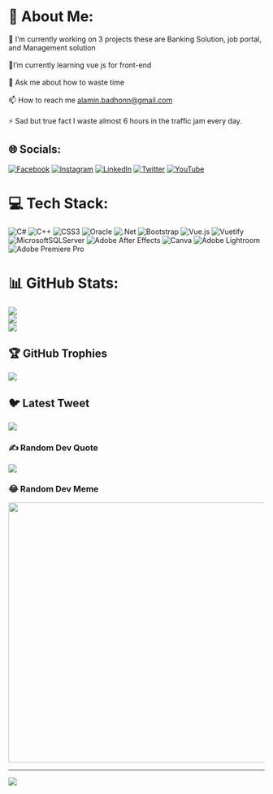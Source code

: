 # 💫 About Me:    
🔭 I’m currently working on 3  projects these are Banking Solution, job portal, and Management solution<br><br>🌱I’m currently learning vue js for front-end<br><br>💬 Ask me about how to waste time<br><br>📫 How to reach me alamin.badhonn@gmail.com<br><br>⚡ Sad but true fact I waste almost 6 hours in the traffic jam every day.
 

## 🌐 Socials:
[![Facebook](https://img.shields.io/badge/Facebook-%231877F2.svg?logo=Facebook&logoColor=white)](https://facebook.com/alamin.badhonn) [![Instagram](https://img.shields.io/badge/Instagram-%23E4405F.svg?logo=Instagram&logoColor=white)](https://instagram.com/al-amin.badhon) [![LinkedIn](https://img.shields.io/badge/LinkedIn-%230077B5.svg?logo=linkedin&logoColor=white)](https://linkedin.com/in/alamin-badhon) [![Twitter](https://img.shields.io/badge/Twitter-%231DA1F2.svg?logo=Twitter&logoColor=white)](https://twitter.com/BMAlaminBadhon) [![YouTube](https://img.shields.io/badge/YouTube-%23FF0000.svg?logo=YouTube&logoColor=white)](https://youtube.com/@al-abadhon931) 

# 💻 Tech Stack:
![C#](https://img.shields.io/badge/c%23-%23239120.svg?style=for-the-badge&logo=c-sharp&logoColor=white) ![C++](https://img.shields.io/badge/c++-%2300599C.svg?style=for-the-badge&logo=c%2B%2B&logoColor=white) ![CSS3](https://img.shields.io/badge/css3-%231572B6.svg?style=for-the-badge&logo=css3&logoColor=white) ![Oracle](https://img.shields.io/badge/Oracle-F80000?style=for-the-badge&logo=oracle&logoColor=white) ![.Net](https://img.shields.io/badge/.NET-5C2D91?style=for-the-badge&logo=.net&logoColor=white) ![Bootstrap](https://img.shields.io/badge/bootstrap-%23563D7C.svg?style=for-the-badge&logo=bootstrap&logoColor=white) ![Vue.js](https://img.shields.io/badge/vuejs-%2335495e.svg?style=for-the-badge&logo=vuedotjs&logoColor=%234FC08D) ![Vuetify](https://img.shields.io/badge/Vuetify-1867C0?style=for-the-badge&logo=vuetify&logoColor=AEDDFF) ![MicrosoftSQLServer](https://img.shields.io/badge/Microsoft%20SQL%20Sever-CC2927?style=for-the-badge&logo=microsoft%20sql%20server&logoColor=white) ![Adobe After Effects](https://img.shields.io/badge/Adobe%20After%20Effects-9999FF.svg?style=for-the-badge&logo=Adobe%20After%20Effects&logoColor=white) ![Canva](https://img.shields.io/badge/Canva-%2300C4CC.svg?style=for-the-badge&logo=Canva&logoColor=white) ![Adobe Lightroom](https://img.shields.io/badge/Adobe%20Lightroom-31A8FF.svg?style=for-the-badge&logo=Adobe%20Lightroom&logoColor=white) ![Adobe Premiere Pro](https://img.shields.io/badge/Adobe%20Premiere%20Pro-9999FF.svg?style=for-the-badge&logo=Adobe%20Premiere%20Pro&logoColor=white)
# 📊 GitHub Stats:
![](https://github-readme-stats.vercel.app/api?username=Al-aminBadhon&theme=default&hide_border=false&include_all_commits=true&count_private=true)<br/>
![](https://github-readme-streak-stats.herokuapp.com/?user=Al-aminBadhon&theme=default&hide_border=false)<br/>
![](https://github-readme-stats.vercel.app/api/top-langs/?username=Al-aminBadhon&theme=default&hide_border=false&include_all_commits=true&count_private=true&layout=compact)

## 🏆 GitHub Trophies
![](https://github-profile-trophy.vercel.app/?username=Al-aminBadhon&theme=radical&no-frame=false&no-bg=true&margin-w=4)
 
## 🐦 Latest Tweet
[![](https://gtce.itsvg.in/api?username=BMAlaminBadhon)](https://github.com/VishwaGauravIn/github-twitter-card-embed)

### ✍️ Random Dev Quote
![](https://quotes-github-readme.vercel.app/api?type=horizontal&theme=radical)

### 😂 Random Dev Meme
<img src="https://random-memer.herokuapp.com/" width="512px"/>

---
[![](https://visitcount.itsvg.in/api?id=Al-aminBadhon&icon=0&color=3)](https://visitcount.itsvg.in)

<!-- Proudly created with GPRM ( https://gprm.itsvg.in ) -->
